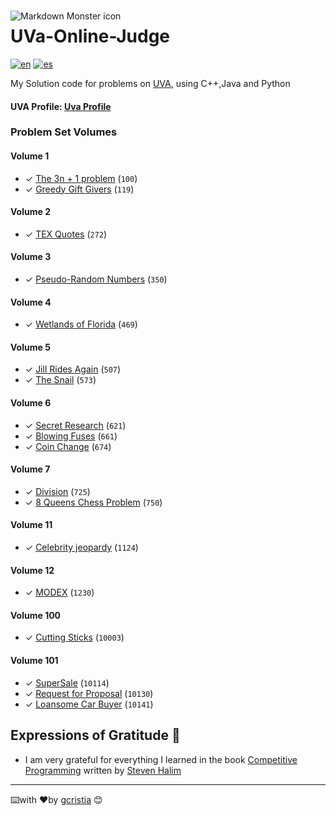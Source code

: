 <img src="https://uhunt.onlinejudge.org/images/uva.png" alt="Markdown Monster icon" style="float: left; margin-right:10px;margin-top:15px" />

# UVa-Online-Judge
[![en](https://img.shields.io/badge/lang-en-red.svg)](https://github.com/gcristia/UVa-Online-Judge/blob/main/README.md)
[![es](https://img.shields.io/badge/lang-es-yellow.svg)](https://github.com/gcristia/UVa-Online-Judge/blob/main/README.es.md)

My Solution code for problems on [UVA](https://onlinejudge.org/), using C++,Java and Python

<h4>UVA Profile:  <a href="https://uhunt.onlinejudge.org/id/1210764">Uva Profile</a></h4> 

### Problem Set Volumes

#### Volume 1 
* ✓ [The 3n + 1 problem][100] (`100`)  
* ✓ [Greedy Gift Givers][100] (`119`)   

#### Volume 2
* ✓ [TEX Quotes][272] (`272`)  

#### Volume 3
* ✓ [Pseudo-Random Numbers][350] (`350`)

#### Volume 4
* ✓ [Wetlands of Florida][469] (`469`)

#### Volume 5
* ✓ [Jill Rides Again][507] (`507`)
* ✓ [The Snail][573] (`573`)

#### Volume 6
* ✓ [Secret Research][621] (`621`) 
* ✓ [Blowing Fuses][661] (`661`) 
* ✓ [Coin Change][674] (`674`)

#### Volume 7
* ✓ [Division][725] (`725`) 
* ✓ [8 Queens Chess Problem][750] (`750`) 

#### Volume 11
* ✓ [Celebrity jeopardy][1124] (`1124`)

#### Volume 12
* ✓ [MODEX][1230] (`1230`)

#### Volume 100
* ✓ [Cutting Sticks][10003] (`10003`)

#### Volume 101
* ✓ [SuperSale][10114] (`10114`)
* ✓ [Request for Proposal][10130] (`10130`)
* ✓ [Loansome Car Buyer][10141] (`10141`)

## Expressions of Gratitude 🎁
* I am very grateful for everything I learned in the book [Competitive Programming](https://sites.google.com/site/stevenhalim/) written by [Steven Halim](https://www.comp.nus.edu.sg/~stevenha/)
---
⌨️with ❤️by [gcristia](https://github.com/gcristia) 😊

[1]: http://uva.onlinejudge.org
[infoSE]: http://uva.onlinejudge.org/index.php?option=com_content&task=view&id=21
[100]: http://uva.onlinejudge.org/external/1/100.html 
[119]: http://uva.onlinejudge.org/external/1/119.html 

[272]: http://uva.onlinejudge.org/external/2/272.html 

[350]: http://uva.onlinejudge.org/external/3/350.html 

[469]: http://uva.onlinejudge.org/external/4/469.html

[507]: http://uva.onlinejudge.org/external/5/507.html
[573]: http://uva.onlinejudge.org/external/5/573.html 

[621]: http://uva.onlinejudge.org/external/6/621.html 
[661]: http://uva.onlinejudge.org/external/6/661.html
[674]: http://uva.onlinejudge.org/external/6/674.html 

[725]: http://uva.onlinejudge.org/external/7/725.html 
[750]: http://uva.onlinejudge.org/external/7/750.html 

[1124]: http://uva.onlinejudge.org/external/11/1124.html

[1230]: http://uva.onlinejudge.org/external/12/1230.html 

[10003]: http://uva.onlinejudge.org/external/100/10003.html 

[10114]: http://uva.onlinejudge.org/external/101/10114.html 
[10130]: http://uva.onlinejudge.org/external/101/10130.html 
[10141]: http://uva.onlinejudge.org/external/101/10141.html 